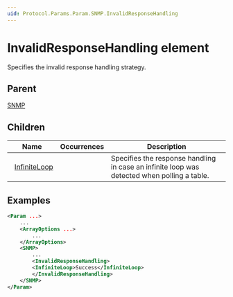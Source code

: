```yaml
---
uid: Protocol.Params.Param.SNMP.InvalidResponseHandling
---
```


# InvalidResponseHandling element

<!-- RN 20419 -->

Specifies the invalid response handling strategy.

## Parent

[SNMP](xref:Protocol.Params.Param.SNMP)

## Children

|Name|Occurrences|Description|
|--- |--- |--- |
|&nbsp;&nbsp;[InfiniteLoop](xref:Protocol.Params.Param.SNMP.InvalidResponseHandling.InfiniteLoop)||Specifies the response handling in case an infinite loop was detected when polling a table.|

## Examples

```xml
<Param ...>
    ...
    <ArrayOptions ...>
        ...
    </ArrayOptions>
    <SNMP>
        ...
        <InvalidResponseHandling>
        <InfiniteLoop>Success</InfiniteLoop>
        </InvalidResponseHandling>
    </SNMP>
</Param>
```
